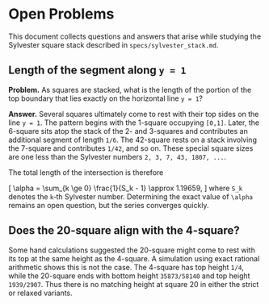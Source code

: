 # Open Problems

This document collects questions and answers that arise while studying the Sylvester square stack described in `specs/sylvester_stack.md`.

## Length of the segment along `y = 1`

**Problem.**  As squares are stacked, what is the length of the portion of the top boundary that lies exactly on the horizontal line `y = 1`?

**Answer.**  Several squares ultimately come to rest with their top sides on the line `y = 1`.  The pattern begins with the 1-square occupying `[0,1]`.  Later, the 6-square sits atop the stack of the 2- and 3-squares and contributes an additional segment of length `1/6`.  The 42-square rests on a stack involving the 7-square and contributes `1/42`, and so on.  These special square sizes are one less than the Sylvester numbers `2, 3, 7, 43, 1807, ...`.

The total length of the intersection is therefore

\[
\alpha = \sum_{k \ge 0} \frac{1}{S_k - 1} \approx 1.19659,
\]
where `S_k` denotes the `k`‑th Sylvester number.  Determining the exact value of `\alpha` remains an open question, but the series converges quickly.

## Does the 20-square align with the 4-square?

Some hand calculations suggested the 20-square might come to rest with its top at the same height as the 4-square.  A simulation using exact rational arithmetic shows this is not the case.  The 4-square has top height `1/4`, while the 20-square ends with bottom height `35873/58140` and top height `1939/2907`.  Thus there is no matching height at square 20 in either the strict or relaxed variants.
